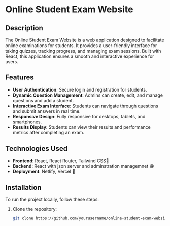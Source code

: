# Online Student Exam Website

## Description

The Online Student Exam Website is a web application designed to facilitate online examinations for students. It provides a user-friendly interface for taking quizzes, tracking progress, and managing exam sessions. Built with React, this application ensures a smooth and interactive experience for users.

## Features

- **User Authentication**: Secure login and registration for students.
- **Dynamic Question Management**: Admins can create, edit, and manage questions and add a student.
- **Interactive Exam Interface**: Students can navigate through questions and submit answers in real time.
- **Responsive Design**: Fully responsive for desktops, tablets, and smartphones.
- **Results Display**: Students can view their results and performance metrics after completing an exam.

## Technologies Used

- **Frontend**: React, React Router, Tailwind CSS🥰
- **Backend**: React with json server and adminstration managemnet 😁
- **Deployment**: Netlify, Vercel 🤗

## Installation

To run the project locally, follow these steps:

1. Clone the repository:

   ```bash
   git clone https://github.com/yourusername/online-student-exam-website.git
